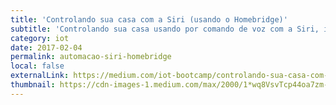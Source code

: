 ```yaml
---
title: 'Controlando sua casa com a Siri (usando o Homebridge)'
subtitle: 'Controlando sua casa usando por comando de voz com a Siri, isso é uma coisa linda de Deus.'
category: iot
date: 2017-02-04
permalink: automacao-siri-homebridge
local: false
externalLink: https://medium.com/iot-bootcamp/controlando-sua-casa-com-a-siri-usando-o-homebridge-be317a306bfb
thumbnail: https://cdn-images-1.medium.com/max/2000/1*wq8VsvTcp44oa7zm-IDaJw.png
---
```

